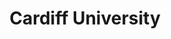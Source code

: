 ---
title: "Cardiff University"
link: https://www.cardiff.ac.uk/
logo: "cardiff_university.svg"

# Events sponsored denoted by `<hackday>` and sponsorship amount/resource
events:
  23-cardiff: "For the Venue"
---